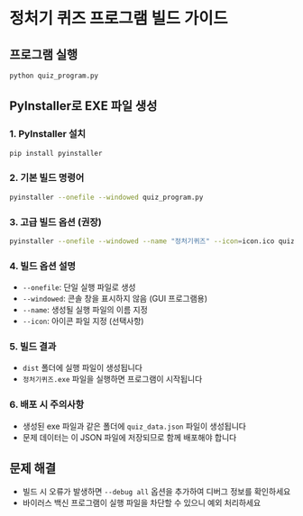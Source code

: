 # 정처기 퀴즈 프로그램 빌드 가이드

## 프로그램 실행
```bash
python quiz_program.py
```

## PyInstaller로 EXE 파일 생성

### 1. PyInstaller 설치
```bash
pip install pyinstaller
```

### 2. 기본 빌드 명령어
```bash
pyinstaller --onefile --windowed quiz_program.py
```

### 3. 고급 빌드 옵션 (권장)
```bash
pyinstaller --onefile --windowed --name "정처기퀴즈" --icon=icon.ico quiz_program.py
```

### 4. 빌드 옵션 설명
- `--onefile`: 단일 실행 파일로 생성
- `--windowed`: 콘솔 창을 표시하지 않음 (GUI 프로그램용)
- `--name`: 생성될 실행 파일의 이름 지정
- `--icon`: 아이콘 파일 지정 (선택사항)

### 5. 빌드 결과
- `dist` 폴더에 실행 파일이 생성됩니다
- `정처기퀴즈.exe` 파일을 실행하면 프로그램이 시작됩니다

### 6. 배포 시 주의사항
- 생성된 exe 파일과 같은 폴더에 `quiz_data.json` 파일이 생성됩니다
- 문제 데이터는 이 JSON 파일에 저장되므로 함께 배포해야 합니다

## 문제 해결
- 빌드 시 오류가 발생하면 `--debug all` 옵션을 추가하여 디버그 정보를 확인하세요
- 바이러스 백신 프로그램이 실행 파일을 차단할 수 있으니 예외 처리하세요
